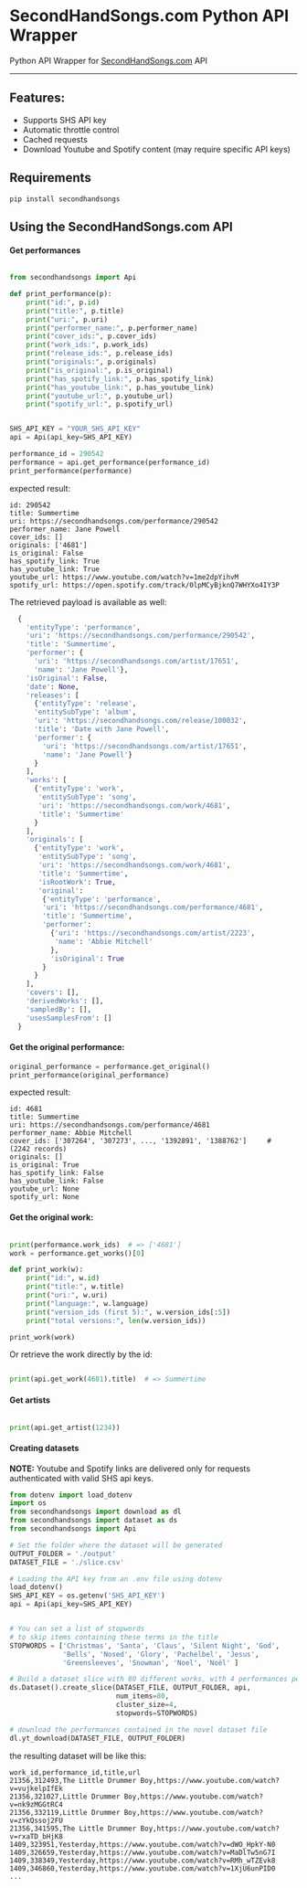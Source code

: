 # SecondHandSongs.com Python API Wrapper

Python API Wrapper for [SecondHandSongs.com](http://www.secondhandsongs.com) API


----------------------

## Features:

* Supports SHS API key
* Automatic throttle control
* Cached requests
* Download Youtube and Spotify content (may require specific API keys)


## Requirements

```
pip install secondhandsongs
```


## Using the SecondHandSongs.com API

#### Get performances
```python

from secondhandsongs import Api

def print_performance(p):
    print("id:", p.id)
    print("title:", p.title)
    print("uri:", p.uri)
    print("performer_name:", p.performer_name)
    print("cover_ids:", p.cover_ids)
    print("work_ids:", p.work_ids)
    print("release_ids:", p.release_ids)
    print("originals:", p.originals)
    print("is_original:", p.is_original)
    print("has_spotify_link:", p.has_spotify_link)
    print("has_youtube_link:", p.has_youtube_link)
    print("youtube_url:", p.youtube_url)
    print("spotify_url:", p.spotify_url)


SHS_API_KEY = "YOUR_SHS_API_KEY"
api = Api(api_key=SHS_API_KEY)

performance_id = 290542
performance = api.get_performance(performance_id)
print_performance(performance)

```

expected result:

```
id: 290542
title: Summertime
uri: https://secondhandsongs.com/performance/290542
performer_name: Jane Powell
cover_ids: []
originals: ['4681']
is_original: False
has_spotify_link: True
has_youtube_link: True
youtube_url: https://www.youtube.com/watch?v=1me2dpYihvM
spotify_url: https://open.spotify.com/track/0lpMCyBjknQ7WHYXo4IY3P
```

The retrieved payload is available as well:

```python
  {
    'entityType': 'performance',
    'uri': 'https://secondhandsongs.com/performance/290542',
    'title': 'Summertime',
    'performer': {
      'uri': 'https://secondhandsongs.com/artist/17651',
      'name': 'Jane Powell'},
    'isOriginal': False,
    'date': None,
    'releases': [
      {'entityType': 'release',
      'entitySubType': 'album',
      'uri': 'https://secondhandsongs.com/release/100032',
      'title': 'Date with Jane Powell',
      'performer': {
        'uri': 'https://secondhandsongs.com/artist/17651',
        'name': 'Jane Powell'}
      }
    ],
    'works': [
      {'entityType': 'work',
       'entitySubType': 'song',
       'uri': 'https://secondhandsongs.com/work/4681',
       'title': 'Summertime'
      }
    ],
    'originals': [
      {'entityType': 'work',
       'entitySubType': 'song',
       'uri': 'https://secondhandsongs.com/work/4681',
       'title': 'Summertime',
       'isRootWork': True,
       'original':
        {'entityType': 'performance',
        'uri': 'https://secondhandsongs.com/performance/4681',
        'title': 'Summertime',
        'performer':
          {'uri': 'https://secondhandsongs.com/artist/2223',
           'name': 'Abbie Mitchell'
          },
          'isOriginal': True
        }
      }
    ],
    'covers': [],
    'derivedWorks': [],
    'sampledBy': [],
    'usesSamplesFrom': []
  }

```

#### Get the original performance:

```python
original_performance = performance.get_original()
print_performance(original_performance)
```

expected result:

```
id: 4681
title: Summertime
uri: https://secondhandsongs.com/performance/4681
performer_name: Abbie Mitchell
cover_ids: ['307264', '307273', ..., '1392891', '1388762']     #  (2242 records)
originals: []
is_original: True
has_spotify_link: False
has_youtube_link: False
youtube_url: None
spotify_url: None
```

#### Get the original work:
```python

print(performance.work_ids)  # => ['4681']
work = performance.get_works()[0]

def print_work(w):
    print("id:", w.id)
    print("title:", w.title)
    print("uri:", w.uri)
    print("language:", w.language)
    print("version_ids (first 5):", w.version_ids[:5])
    print("total versions:", len(w.version_ids))

print_work(work)
```

Or retrieve the work directly by the id:

```python

print(api.get_work(4681).title)  # => Summertime

```



#### Get artists
```python

print(api.get_artist(1234))

```


#### Creating datasets

**NOTE:** Youtube and Spotify links are delivered only for requests
authenticated with valid SHS api keys.


```python
from dotenv import load_dotenv
import os
from secondhandsongs import download as dl
from secondhandsongs import dataset as ds
from secondhandsongs import Api

# Set the folder where the dataset will be generated
OUTPUT_FOLDER = './output'
DATASET_FILE = './slice.csv'

# Loading the API key from an .env file using dotenv
load_dotenv()
SHS_API_KEY = os.getenv('SHS_API_KEY')
api = Api(api_key=SHS_API_KEY)


# You can set a list of stopwords
# to skip items containing these terms in the title
STOPWORDS = ['Christmas', 'Santa', 'Claus', 'Silent Night', 'God',
             'Bells', 'Nosed', 'Glory', 'Pachelbel', 'Jesus',
             'Greensleeves', 'Snowman', 'Noel', 'Noël' ]

# Build a dataset slice with 80 different works, with 4 performances per work
ds.Dataset().create_slice(DATASET_FILE, OUTPUT_FOLDER, api,
                          num_items=80,
                          cluster_size=4,
                          stopwords=STOPWORDS)

# download the performances contained in the novel dataset file
dl.yt_download(DATASET_FILE, OUTPUT_FOLDER)
```

the resulting dataset will be like this:

```
work_id,performance_id,title,url
21356,312493,The Little Drummer Boy,https://www.youtube.com/watch?v=vujkelpIfEk
21356,321027,Little Drummer Boy,https://www.youtube.com/watch?v=nk9zMGGtRC4
21356,332119,Little Drummer Boy,https://www.youtube.com/watch?v=zYkQssoj2FU
21356,341595,The Little Drummer Boy,https://www.youtube.com/watch?v=rxaTD_bHjK8
1409,323951,Yesterday,https://www.youtube.com/watch?v=dWO_HpkY-N0
1409,326659,Yesterday,https://www.youtube.com/watch?v=MaDlTw5nG7I
1409,338349,Yesterday,https://www.youtube.com/watch?v=RMh_wTZEvk8
1409,346860,Yesterday,https://www.youtube.com/watch?v=1XjU6unPID0
...

```
